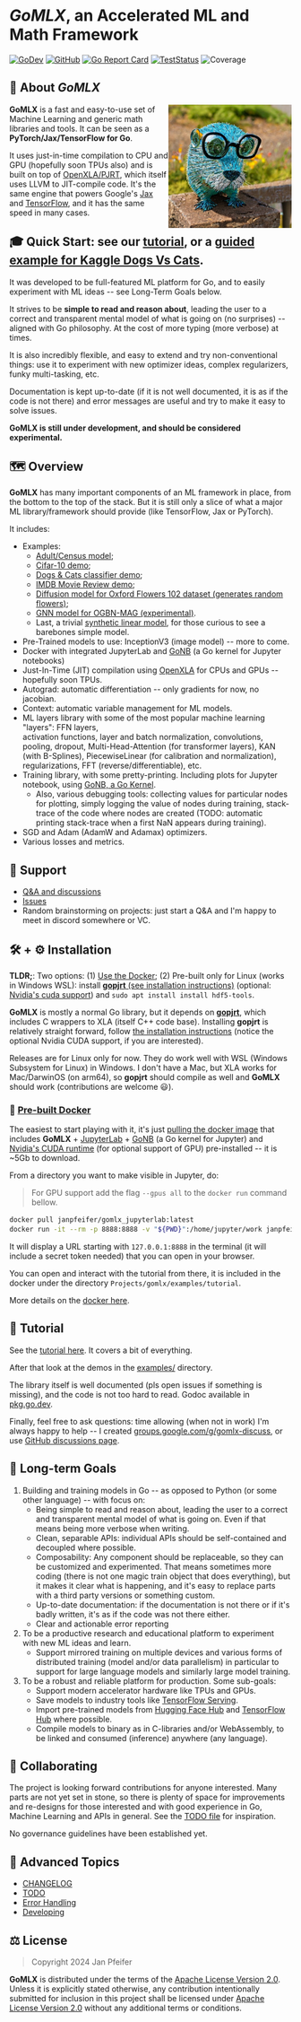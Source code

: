 # **_GoMLX_**, an Accelerated ML and Math Framework

[![GoDev](https://img.shields.io/badge/go.dev-reference-007d9c?logo=go&logoColor=white)](https://pkg.go.dev/github.com/gomlx/gomlx?tab=doc)
[![GitHub](https://img.shields.io/github/license/gomlx/gomlx)](https://github.com/Kwynto/gosession/blob/master/LICENSE)
[![Go Report Card](https://goreportcard.com/badge/github.com/gomlx/gomlx)](https://goreportcard.com/report/github.com/gomlx/gomlx)
[![TestStatus](https://github.com/gomlx/gomlx/actions/workflows/go.yaml/badge.svg)](https://github.com/gomlx/gomlx/actions/workflows/go.yaml)
![Coverage](https://img.shields.io/badge/Coverage-73.3%25-yellow)


## 📖 About **_GoMLX_**
<img align="right" src="docs/gomlx_gopher.jpg" alt="GoMLX Gopher" width="220px"/>

**GoMLX** is a fast and easy-to-use set of Machine Learning and generic math libraries and tools. 
It can be seen as a **PyTorch/Jax/TensorFlow for Go**.

It uses just-in-time compilation to CPU and GPU (hopefully soon TPUs also) and is built on
top of [OpenXLA/PJRT](https://github.com/openxla/xla), which itself uses LLVM to JIT-compile code.
It's the same engine that powers Google's [Jax](https://github.com/google/jax) and 
[TensorFlow](https://tensorflow.org/), and it has the same speed in many cases.

## 🎓 Quick Start: see our [tutorial](https://gomlx.github.io/gomlx/notebooks/tutorial.html), or a [guided example for Kaggle Dogs Vs Cats](https://gomlx.github.io/gomlx/notebooks/dogsvscats.html).

<div>
<p>It was developed to be full-featured ML platform for Go, and to easily experiment with ML ideas -- see Long-Term Goals below.</p>

It strives to be **simple to read and reason about**, leading the user to a correct and transparent mental model 
of what is going on (no surprises) -- aligned with Go philosophy.
At the cost of more typing (more verbose) at times.

It is also incredibly flexible, and easy to extend and try non-conventional things: use it to experiment with new optimizer ideas, complex regularizers, funky multi-tasking, etc.

Documentation is kept up-to-date (if it is not well documented, it is as if the code is not there)
and error messages are useful and try to make it easy to solve issues.
</div>

**GoMLX is still under development, and should be considered experimental.**

## 🗺️ Overview

**GoMLX** has many important components of an ML framework in place, 
from the bottom to the top of the stack. But it is still only a slice of what a major ML library/framework should provide 
(like TensorFlow, Jax or PyTorch).

It includes:

* Examples: 
  * [Adult/Census model](https://gomlx.github.io/gomlx/notebooks/uci-adult.html); 
  * [Cifar-10 demo](https://gomlx.github.io/gomlx/notebooks/cifar.html); 
  * [Dogs & Cats classifier demo](https://gomlx.github.io/gomlx/notebooks/dogsvscats.html); 
  * [IMDB Movie Review demo](https://gomlx.github.io/gomlx/notebooks/imdb.html); 
  * [Diffusion model for Oxford Flowers 102 dataset (generates random flowers)](examples/oxfordflowers102/OxfordFlowers102_Diffusion.ipynb);
  * [GNN model for OGBN-MAG (experimental)](examples/ogbnmag/ogbn-mag.ipynb).
  * Last, a trivial [synthetic linear model](https://github.com/gomlx/gomlx/blob/main/examples/linear/linear.go), for those curious to see a barebones simple model.
* Pre-Trained models to use: InceptionV3 (image model) -- more to come.
* Docker with integrated JupyterLab and [GoNB](https://github.com/janpfeifer/gonb) (a Go kernel for Jupyter notebooks)
* Just-In-Time (JIT) compilation using [OpenXLA](https://github.com/openxla/xla) for CPUs and GPUs -- hopefully soon TPUs.
* Autograd: automatic differentiation -- only gradients for now, no jacobian.
* Context: automatic variable management for ML models.
* ML layers library with some of the most popular machine learning "layers": FFN layers,  
  activation functions, layer and batch normalization, convolutions, pooling, dropout, Multi-Head-Attention
  (for transformer layers), KAN (with B-Splines), PiecewiseLinear (for calibration and normalization), regularizations, 
  FFT (reverse/differentiable), etc. 
* Training library, with some pretty-printing. Including plots for Jupyter notebook, using [GoNB, a Go Kernel](https://github.com/janpfeifer/gonb).
  * Also, various debugging tools: collecting values for particular nodes for plotting, simply logging  the value
    of nodes during training, stack-trace of the code where nodes are created (TODO: automatic printing stack-trace
    when a first NaN appears during training).
* SGD and Adam (AdamW and Adamax) optimizers.
* Various losses and metrics.

## 👥 Support

* [Q&A and discussions](https://github.com/gomlx/gomlx/discussions/categories/q-a)
* [Issues](https://github.com/gomlx/gomlx/issues)
* Random brainstorming on projects: just start a Q&A and I'm happy to meet in discord somewhere or VC.

## 🛠️ + ⚙️ Installation

**TLDR;**: Two options: (1) [Use the Docker](https://hub.docker.com/r/janpfeifer/gomlx_jupyterlab); 
(2) Pre-built only for Linux (works in Windows WSL): install 
[**gopjrt** (see installation instructions)](https://github.com/gomlx/gopjrt?#installing) 
(optional: [Nvidia's cuda support](https://github.com/gomlx/gopjrt?#installing)) 
and `sudo apt install install hdf5-tools`.

**GoMLX** is mostly a normal Go library, but it depends on [**gopjrt**](https://github.com/gomlx/gopjrt), which
includes C wrappers to XLA (itself C++ code base). 
Installing **gopjrt** is relatively straight forward, follow
[the installation instructions](https://github.com/gomlx/gopjrt?#installing) 
(notice the optional Nvidia CUDA support, if you are interested).

Releases are for Linux only for now. They do work well with WSL (Windows Subsystem for Linux) in Windows.
I don't have a Mac, but XLA works for Mac/DarwinOS (on arm64), so **gopjrt** should compile as well and
**GoMLX** should work (contributions are welcome :smiley:).

### 🐳  [Pre-built Docker](https://hub.docker.com/r/janpfeifer/gomlx_jupyterlab)

The easiest to start playing with it, it's just [pulling the docker image](https://hub.docker.com/r/janpfeifer/gomlx_jupyterlab)
that includes **GoMLX** + [JupyterLab](https://jupyterlab.readthedocs.io/) + [GoNB](https://github.com/janpfeifer/gonb) (a Go kernel for Jupyter) and 
[Nvidia's CUDA runtime](https://hub.docker.com/layers/nvidia/cuda/11.8.0-cudnn8-runtime-ubuntu22.04/images/sha256-08aed54a213b52e9cb658760b6d985db2f4c5f7e8f11ac45ec66b5c746237823?context=explore)
(for optional support of GPU) pre-installed -- it is ~5Gb to download.

From a directory you want to make visible in Jupyter, do:
> For GPU support add the flag `--gpus all` to the `docker run` command bellow.

```bash
docker pull janpfeifer/gomlx_jupyterlab:latest
docker run -it --rm -p 8888:8888 -v "${PWD}":/home/jupyter/work janpfeifer/gomlx_jupyterlab:latest
```

It will display a URL starting with `127.0.0.1:8888` in the terminal (it will include a secret token needed) that you can open in your browser.

You can open and interact with the tutorial from there, it is included in the docker under the directory `Projects/gomlx/examples/tutorial`.

More details on the [docker here](docker/jupyterlab/README.md).

## 🧭 Tutorial

See the [tutorial here](examples/tutorial/tutorial.ipynb). It covers a bit of everything. 

After that look at the demos in the [examples/](https://github.com/gomlx/gomlx/tree/main/examples) directory.

The library itself is well documented (pls open issues if something is missing), and the code is
not too hard to read. 
Godoc available in [pkg.go.dev](https://pkg.go.dev/github.com/gomlx/gomlx).

Finally, feel free to ask questions: time allowing (when not in work) I'm always happy to help -- I created [groups.google.com/g/gomlx-discuss](https://groups.google.com/g/gomlx-discuss), or use [GitHub discussions page](https://github.com/gomlx/gomlx/discussions).

## 🎯 Long-term Goals

1. Building and training models in Go -- as opposed to Python (or some other language) -- with focus on:
   - Being simple to read and reason about, leading the user to a correct and transparent mental
     model of what is going on. Even if that means being more verbose when writing.
   - Clean, separable APIs: individual APIs should be self-contained and decoupled where possible.
   - Composability: Any component should be replaceable, so they can be customized and experimented.
     That means sometimes more coding (there is not one magic train object that does everything),
     but it makes it clear what is happening, and it's easy to replace parts with a third party
     versions or something custom.
   - Up-to-date documentation: if the documentation is not there or if it's badly written, it's as 
     if the code was not there either.
   - Clear and actionable error reporting
2. To be a productive research and educational platform to experiment with new ML ideas and learn.
   - Support mirrored training on multiple devices and various forms of distributed training (model and/or data
     parallelism) in particular to support for large language models and similarly large model training.
3. To be a robust and reliable platform for production. Some sub-goals:
   - Support modern accelerator hardware like TPUs and GPUs.
   - Save models to industry tools like [TensorFlow Serving](https://www.tensorflow.org/tfx/guide/serving).
   - Import pre-trained models from
     [Hugging Face Hub](https://huggingface.co/models) and [TensorFlow Hub](https://www.tensorflow.org/hub) where possible.
   - Compile models to binary as in C-libraries and/or WebAssembly, to be linked and consumed (inference) anywhere
     (any language).

## 🤝 Collaborating

The project is looking forward contributions for anyone interested. Many parts are not yet set 
in stone, so there is plenty of space for improvements and re-designs for those interested
and with good experience in Go, Machine Learning and APIs in general. See the [TODO file](docs/TODO.md)
for inspiration.

No governance guidelines have been established yet.

## 🚀 Advanced Topics

* [CHANGELOG](docs/CHANGELOG.md)
* [TODO](docs/TODO.md)
* [Error Handling](docs/error_handling.md)
* [Developing](docs/developing.md)

## ⚖️ License 

> Copyright 2024 Jan Pfeifer

**GoMLX** is distributed under the terms of the [Apache License Version 2.0](https://github.com/gomlx/gomlx/blob/main/LICENSE).
Unless it is explicitly stated otherwise, any contribution intentionally submitted for inclusion in this project shall be licensed under [Apache License Version 2.0](https://github.com/gomlx/gomlx/blob/main/LICENSE)
without any additional terms or conditions.
